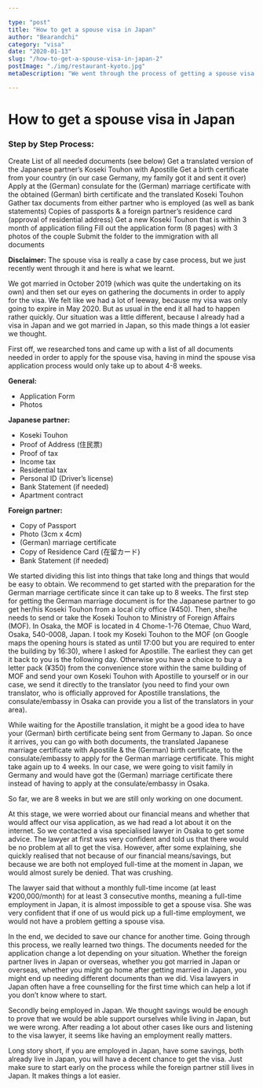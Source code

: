 ```yaml
---

type: "post"
title: "How to get a spouse visa in Japan"
author: "Bearandchi"
category: "visa"
date: "2020-01-13"
slug: "/how-to-get-a-spouse-visa-in-japan-2"
postImage: "./img/restaurant-kyoto.jpg"
metaDescription: "We went through the process of getting a spouse visa in Japan. Here is what we learned."

---
```


# How to get a spouse visa in Japan

### Step by Step Process:
Create List of all needed documents (see below)
Get a translated version of the Japanese partner’s Koseki Touhon with Apostille
Get a birth certificate from your country (in our case Germany, my family got it and sent it over)
Apply at the (German) consulate for the (German) marriage certificate with the obtained (German) birth certificate and the translated Koseki Touhon
Gather tax documents from either partner who is employed (as well as bank statements)
Copies of passports & a foreign partner’s residence card (approval of residential address)
Get a new Koseki Touhon that is within 3 month of application filing
Fill out the application form (8 pages) with 3 photos of the couple
Submit the folder to the immigration with all documents 



**Disclaimer:** The spouse visa is really a case by case process, but we just recently went through it and here is what we learnt. 


We got married in October 2019 (which was quite the undertaking on its own) and then set our eyes on gathering the documents in order to apply for the visa. We felt like we had a lot of leeway, because my visa was only going to expire in May 2020. But as usual in the end it all had to happen rather quickly. Our situation was a little different, because I already had a visa in Japan and we got married in Japan, so this made things a lot easier we thought. 

First off, we researched tons and came up with a list of all documents needed in order to apply for the spouse visa, having in mind the spouse visa application process would only take up to about 4-8 weeks.

**General:**
- Application Form
- Photos


**Japanese partner:**
- Koseki Touhon
- Proof of Address (住民票)
- Proof of tax
- Income tax
- Residential tax
- Personal ID (Driver’s license)
- Bank Statement (if needed)
- Apartment contract

**Foreign partner:**
- Copy of Passport
- Photo (3cm x 4cm)
- (German) marriage certificate
- Copy of Residence Card (在留カード)
- Bank Statement (if needed)



We started dividing this list into things that take long and things that would be easy to obtain. We recommend to get started with the preparation for the German marriage certificate since it can take up to 8 weeks. 
The first step for getting the German marriage document is for the Japanese partner to go get her/his Koseki Touhon from a local city office (¥450). Then, she/he needs to send or take the Koseki Touhon to Ministry of Foreign Affairs (MOF). In Osaka, the MOF is located in 4 Chome-1-76 Otemae, Chuo Ward, Osaka, 540-0008, Japan. I took my Koseki Touhon to the MOF (on Google maps the opening hours is stated as until 17:00 but you are required to enter the building by 16:30), where I asked for Apostille. The earliest they can get it back to you is the following day. Otherwise you have a choice to buy a letter pack (¥350) from the convenience store within the same building of MOF and send your own Koseki Touhon with Apostille to yourself or in our case, we send it directly to the translator (you need to find your own translator, who is officially approved for Apostille translations, the consulate/embassy in Osaka can provide you a list of the translators in your area). 

While waiting for the Apostille translation, it might be a good idea to have your (German) birth certificate being sent from Germany to Japan. So once it arrives, you can go with both documents, the translated Japanese marriage certificate with Apostille & the (German) birth certificate, to the consulate/embassy to apply for the German marriage certificate. This might take again up to 4 weeks. In our case, we were going to visit family in Germany and would have got the (German) marriage certificate there instead of having to apply at the consulate/embassy in Osaka. 

So far, we are 8 weeks in but we are still only working on one document.

At this stage, we were worried about our financial means and whether that would affect our visa application, as we had read a lot about it on the internet. So we contacted a visa specialised lawyer in Osaka to get some advice. The lawyer at first was very confident and told us that there would be no problem at all to get the visa. However, after some explaining, she quickly realised that not because of our financial means/savings, but because we are both not employed full-time at the moment in Japan, we would almost surely be denied. That was crushing. 

The lawyer said that without a monthly full-time income (at least ¥200,000/month) for at least 3 consecutive months, meaning a full-time employment in Japan, it is almost impossible to get a spouse visa. She was very confident that if one of us would pick up a full-time employment, we would not have a problem getting a spouse visa. 

In the end, we decided to save our chance for another time. Going through this process, we really learned two things. The documents needed for the application change a lot depending on your situation. Whether the foreign partner lives in Japan or overseas, whether you got married in Japan or overseas, whether you might go home after getting married in Japan, you might end up needing different documents than we did. Visa lawyers in Japan often have a free counselling for the first time which can help a lot if you don’t know where to start. 

Secondly being employed in Japan. We thought savings would be enough to prove that we would be able support ourselves while living in Japan, but we were wrong. After reading a lot about other cases like ours and listening to the visa lawyer, it seems like having an employment really matters.

Long story short, if you are employed in Japan, have some savings, both already live in Japan, you will have a decent chance to get the visa. Just make sure to start early on the process while the foreign partner still lives in Japan. It makes things a lot easier. 

